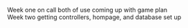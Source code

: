 Week one on call both of use coming up with game plan <br>
Week two getting controllers, hompage, and database set up <br>

